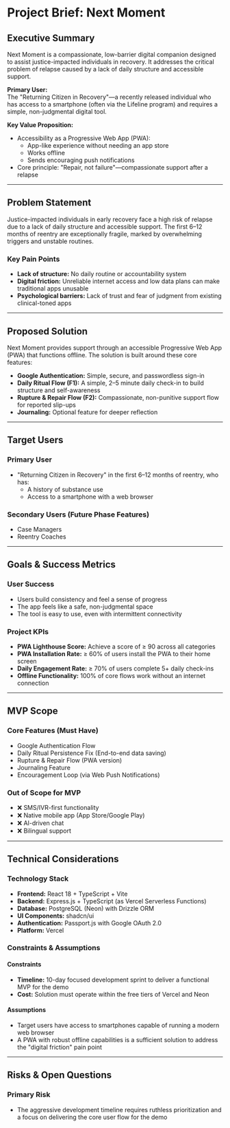 # Project Brief: Next Moment

## Executive Summary

Next Moment is a compassionate, low-barrier digital companion designed to assist justice-impacted individuals in recovery. It addresses the critical problem of relapse caused by a lack of daily structure and accessible support.

**Primary User:**  
The "Returning Citizen in Recovery"—a recently released individual who has access to a smartphone (often via the Lifeline program) and requires a simple, non-judgmental digital tool.

**Key Value Proposition:**  
- Accessibility as a Progressive Web App (PWA):  
  - App-like experience without needing an app store  
  - Works offline  
  - Sends encouraging push notifications  
- Core principle: "Repair, not failure"—compassionate support after a relapse

---

## Problem Statement

Justice-impacted individuals in early recovery face a high risk of relapse due to a lack of daily structure and accessible support. The first 6–12 months of reentry are exceptionally fragile, marked by overwhelming triggers and unstable routines.

### Key Pain Points

- **Lack of structure:** No daily routine or accountability system
- **Digital friction:** Unreliable internet access and low data plans can make traditional apps unusable
- **Psychological barriers:** Lack of trust and fear of judgment from existing clinical-toned apps

---

## Proposed Solution

Next Moment provides support through an accessible Progressive Web App (PWA) that functions offline. The solution is built around these core features:

- **Google Authentication:** Simple, secure, and passwordless sign-in
- **Daily Ritual Flow (F1):** A simple, 2–5 minute daily check-in to build structure and self-awareness
- **Rupture & Repair Flow (F2):** Compassionate, non-punitive support flow for reported slip-ups
- **Journaling:** Optional feature for deeper reflection

---

## Target Users

### Primary User

- "Returning Citizen in Recovery" in the first 6–12 months of reentry, who has:
  - A history of substance use
  - Access to a smartphone with a web browser

### Secondary Users (Future Phase Features)

- Case Managers
- Reentry Coaches

---

## Goals & Success Metrics

### User Success

- Users build consistency and feel a sense of progress
- The app feels like a safe, non-judgmental space
- The tool is easy to use, even with intermittent connectivity

### Project KPIs

- **PWA Lighthouse Score:** Achieve a score of ≥ 90 across all categories
- **PWA Installation Rate:** ≥ 60% of users install the PWA to their home screen
- **Daily Engagement Rate:** ≥ 70% of users complete 5+ daily check-ins
- **Offline Functionality:** 100% of core flows work without an internet connection

---

## MVP Scope

### Core Features (Must Have)

- Google Authentication Flow
- Daily Ritual Persistence Fix (End-to-end data saving)
- Rupture & Repair Flow (PWA version)
- Journaling Feature
- Encouragement Loop (via Web Push Notifications)

### Out of Scope for MVP

- ❌ SMS/IVR-first functionality
- ❌ Native mobile app (App Store/Google Play)
- ❌ AI-driven chat
- ❌ Bilingual support

---

## Technical Considerations

### Technology Stack

- **Frontend:** React 18 + TypeScript + Vite
- **Backend:** Express.js + TypeScript (as Vercel Serverless Functions)
- **Database:** PostgreSQL (Neon) with Drizzle ORM
- **UI Components:** shadcn/ui
- **Authentication:** Passport.js with Google OAuth 2.0
- **Platform:** Vercel

### Constraints & Assumptions

#### Constraints

- **Timeline:** 10-day focused development sprint to deliver a functional MVP for the demo
- **Cost:** Solution must operate within the free tiers of Vercel and Neon

#### Assumptions

- Target users have access to smartphones capable of running a modern web browser
- A PWA with robust offline capabilities is a sufficient solution to address the "digital friction" pain point

---

## Risks & Open Questions

### Primary Risk

- The aggressive development timeline requires ruthless prioritization and a focus on delivering the core user flow for the demo